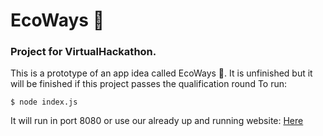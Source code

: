 # EcoWays 🌿
### Project for VirtualHackathon.
This is a prototype of an app idea called EcoWays 🌿. It is unfinished but it will be finished if this project passes the qualification round
To run:
```
$ node index.js
```
It will run in port 8080
or
use our already up and running website: [Here](http://nikitashokin.ru:8080/)
